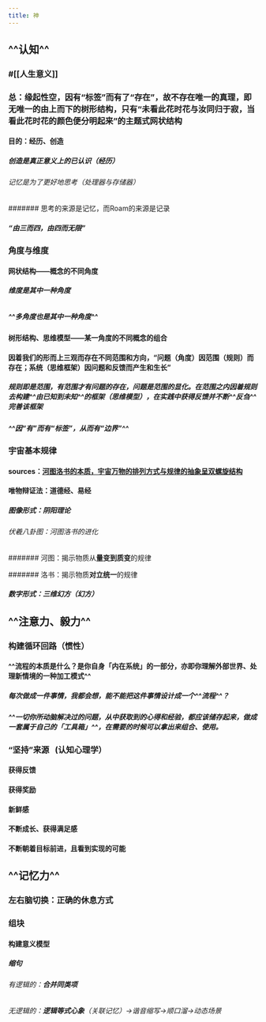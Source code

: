 ```yaml
---
title: 神
---
```


## ^^认知^^
### #[[人生意义]]

### 总：**缘起性空**，因有“标签”而有了“存在”，故不存在唯一的真理，即无唯一的由上而下的**树形结构**，只有“未看此花时花与汝同归于寂，当看此花时花的颜色便分明起来”的主题式**网状结构**
#### 目的：**经历、创造**

##### 创造是真正意义上的已认识（经历）
###### 记忆是为了更好地思考（处理器与存储器）
####### 思考的来源是记忆，而Roam的来源是记录

##### “**由三而四，由四而无限**”

### **角度与维度**
#### 网状结构——概念的不同角度
##### 维度是其中一种角度
###### 

##### ^^多角度也是其中一种角度^^

#### 树形结构、思维模型——某一角度的不同概念的组合

#### 因着我们的形而上三观而存在不同范围和方向，**“问题（角度）因范围（规则）而存在；系统（思维框架）因问题和反馈而产生和生长”**
##### 规则即是范围，有范围才有问题的存在，问题是范围的显化。在范围之内因着规则去构建^^由已知到未知^^的框架（思维模型），在实践中获得反馈并不断^^反刍^^完善该框架

##### ^^因“有”而有“标签”，从而有“边界”^^

### **宇宙基本规律**
#### sources：[河图洛书的本质，宇宙万物的排列方式与规律的抽象呈双螺旋结构](https://mp.weixin.qq.com/s/78Zf8oO_kpk0-ByW7u-iLw)

#### **唯物辩证法**：道德经、易经
##### 图像形式：**阴阳理论**
###### 伏羲八卦图：河图洛书的进化
####### 河图：揭示物质从**量变到质变**的规律

####### 洛书：揭示物质**对立统一**的规律

##### 数字形式：三维幻方（幻方）

## ^^注意力、毅力^^
### 构建**循环回路（惯性）**
#### ^^流程的本质是什么？是你自身「内在系统」的一部分，亦即你理解外部世界、处理新情境的一种加工模式^^
##### 每次做成一件事情，我都会想，能不能把这件事情设计成一个^^流程^^？

##### ^^一切你所动脑解决过的问题，从中获取到的心得和经验，都应该储存起来，做成一套属于自己的「工具箱」^^，在需要的时候可以拿出来组合、使用。

#### 

### “坚持”来源   (认知心理学）
#### 获得反馈

#### 获得奖励

#### 新鲜感

#### 不断成长、获得满足感

#### 不断朝着目标前进，且看到实现的可能

## ^^记忆力^^
### **左右脑切换**：正确的休息方式

### 组块
#### **构建意义模型**
##### 缩句
###### 有逻辑的：**合并同类项**

###### 无逻辑的：**逻辑等式心象**（关联记忆）→谐音缩写→顺口溜→动态场景
